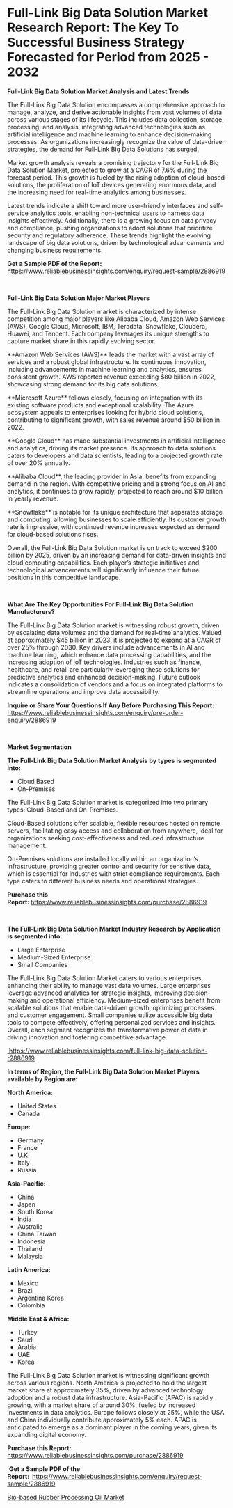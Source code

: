 <p><h1>Full-Link Big Data Solution Market Research Report: The Key To Successful Business Strategy Forecasted for Period from 2025 - 2032</h1></p><p><strong>Full-Link Big Data Solution Market Analysis and Latest Trends</strong></p>
<p><p>The Full-Link Big Data Solution encompasses a comprehensive approach to manage, analyze, and derive actionable insights from vast volumes of data across various stages of its lifecycle. This includes data collection, storage, processing, and analysis, integrating advanced technologies such as artificial intelligence and machine learning to enhance decision-making processes. As organizations increasingly recognize the value of data-driven strategies, the demand for Full-Link Big Data Solutions has surged.</p><p>Market growth analysis reveals a promising trajectory for the Full-Link Big Data Solution Market, projected to grow at a CAGR of 7.6% during the forecast period. This growth is fueled by the rising adoption of cloud-based solutions, the proliferation of IoT devices generating enormous data, and the increasing need for real-time analytics among businesses. </p><p>Latest trends indicate a shift toward more user-friendly interfaces and self-service analytics tools, enabling non-technical users to harness data insights effectively. Additionally, there is a growing focus on data privacy and compliance, pushing organizations to adopt solutions that prioritize security and regulatory adherence. These trends highlight the evolving landscape of big data solutions, driven by technological advancements and changing business requirements.</p></p>
<p><strong>Get a Sample PDF of the Report:&nbsp;</strong> <a href="https://www.reliablebusinessinsights.com/enquiry/request-sample/2886919?utm_campaign=2274&utm_medium=2&utm_source=Github&utm_content=ia&utm_term=13032025&utm_id=full-link-big-data-solution">https://www.reliablebusinessinsights.com/enquiry/request-sample/2886919</a></p>
<p>&nbsp;</p>
<p><strong>Full-Link Big Data Solution Major Market Players</strong></p>
<p><p>The Full-Link Big Data Solution market is characterized by intense competition among major players like Alibaba Cloud, Amazon Web Services (AWS), Google Cloud, Microsoft, IBM, Teradata, Snowflake, Cloudera, Huawei, and Tencent. Each company leverages its unique strengths to capture market share in this rapidly evolving sector.</p><p>**Amazon Web Services (AWS)** leads the market with a vast array of services and a robust global infrastructure. Its continuous innovation, including advancements in machine learning and analytics, ensures consistent growth. AWS reported revenue exceeding $80 billion in 2022, showcasing strong demand for its big data solutions.</p><p>**Microsoft Azure** follows closely, focusing on integration with its existing software products and exceptional scalability. The Azure ecosystem appeals to enterprises looking for hybrid cloud solutions, contributing to significant growth, with sales revenue around $50 billion in 2022.</p><p>**Google Cloud** has made substantial investments in artificial intelligence and analytics, driving its market presence. Its approach to data solutions caters to developers and data scientists, leading to a projected growth rate of over 20% annually.</p><p>**Alibaba Cloud**, the leading provider in Asia, benefits from expanding demand in the region. With competitive pricing and a strong focus on AI and analytics, it continues to grow rapidly, projected to reach around $10 billion in yearly revenue.</p><p>**Snowflake** is notable for its unique architecture that separates storage and computing, allowing businesses to scale efficiently. Its customer growth rate is impressive, with continued revenue increases expected as demand for cloud-based solutions rises.</p><p>Overall, the Full-Link Big Data Solution market is on track to exceed $200 billion by 2025, driven by an increasing demand for data-driven insights and cloud computing capabilities. Each player’s strategic initiatives and technological advancements will significantly influence their future positions in this competitive landscape.</p></p>
<p>&nbsp;</p>
<p><strong>What Are The Key Opportunities For Full-Link Big Data Solution Manufacturers?</strong></p>
<p><p>The Full-Link Big Data Solution market is witnessing robust growth, driven by escalating data volumes and the demand for real-time analytics. Valued at approximately $45 billion in 2023, it is projected to expand at a CAGR of over 25% through 2030. Key drivers include advancements in AI and machine learning, which enhance data processing capabilities, and the increasing adoption of IoT technologies. Industries such as finance, healthcare, and retail are particularly leveraging these solutions for predictive analytics and enhanced decision-making. Future outlook indicates a consolidation of vendors and a focus on integrated platforms to streamline operations and improve data accessibility.</p></p>
<p><strong>Inquire or Share Your Questions If Any Before Purchasing This Report:</strong> <a href="https://www.reliablebusinessinsights.com/enquiry/pre-order-enquiry/2886919?utm_campaign=2274&utm_medium=2&utm_source=Github&utm_content=ia&utm_term=13032025&utm_id=full-link-big-data-solution">https://www.reliablebusinessinsights.com/enquiry/pre-order-enquiry/2886919</a></p>
<p>&nbsp;</p>
<p><strong>Market Segmentation</strong></p>
<p><strong>The Full-Link Big Data Solution Market Analysis by types is segmented into:</strong></p>
<p><ul><li>Cloud Based</li><li>On-Premises</li></ul></p>
<p><p>The Full-Link Big Data Solution market is categorized into two primary types: Cloud-Based and On-Premises. </p><p>Cloud-Based solutions offer scalable, flexible resources hosted on remote servers, facilitating easy access and collaboration from anywhere, ideal for organizations seeking cost-effectiveness and reduced infrastructure management. </p><p>On-Premises solutions are installed locally within an organization’s infrastructure, providing greater control and security for sensitive data, which is essential for industries with strict compliance requirements. Each type caters to different business needs and operational strategies.</p></p>
<p><strong>Purchase this Report:&nbsp;</strong><a href="https://www.reliablebusinessinsights.com/purchase/2886919?utm_campaign=2274&utm_medium=2&utm_source=Github&utm_content=ia&utm_term=13032025&utm_id=full-link-big-data-solution">https://www.reliablebusinessinsights.com/purchase/2886919</a></p>
<p>&nbsp;</p>
<p><strong>The Full-Link Big Data Solution Market Industry Research by Application is segmented into:</strong></p>
<p><ul><li>Large Enterprise</li><li>Medium-Sized Enterprise</li><li>Small Companies</li></ul></p>
<p><p>The Full-Link Big Data Solution Market caters to various enterprises, enhancing their ability to manage vast data volumes. Large enterprises leverage advanced analytics for strategic insights, improving decision-making and operational efficiency. Medium-sized enterprises benefit from scalable solutions that enable data-driven growth, optimizing processes and customer engagement. Small companies utilize accessible big data tools to compete effectively, offering personalized services and insights. Overall, each segment recognizes the transformative power of data in driving innovation and fostering competitive advantage.</p></p>
<p><a href="https://www.reliablebusinessinsights.com/full-link-big-data-solution-r2886919?utm_campaign=2274&utm_medium=2&utm_source=Github&utm_content=ia&utm_term=13032025&utm_id=full-link-big-data-solution">&nbsp;https://www.reliablebusinessinsights.com/full-link-big-data-solution-r2886919</a></p>
<p><strong>In terms of Region, the Full-Link Big Data Solution Market Players available by Region are:</strong></p>
<p>
    <p> <strong> North America: </strong>
        <ul>
            <li>United States</li>
            <li>Canada</li>
        </ul>
        </p> 
    <p> <strong> Europe: </strong>
        <ul>
            <li>Germany</li>
            <li>France</li>
            <li>U.K.</li>
            <li>Italy</li>
            <li>Russia</li>
        </ul>
        </p> 
    <p> <strong> Asia-Pacific: </strong>
        <ul>
            <li>China</li>
            <li>Japan</li>
            <li>South Korea</li>
            <li>India</li>
            <li>Australia</li>
            <li>China Taiwan</li>
            <li>Indonesia</li>
            <li>Thailand</li>
            <li>Malaysia</li>
        </ul>
        </p> 
    <p> <strong> Latin America: </strong>
        <ul>
            <li>Mexico</li>
            <li>Brazil</li>
            <li>Argentina Korea</li>
            <li>Colombia</li>
        </ul>
        </p> 
    <p> <strong> Middle East & Africa: </strong>
        <ul>
            <li>Turkey</li>
            <li>Saudi</li>
            <li>Arabia</li>
            <li>UAE</li>
            <li>Korea</li>
        </ul>
    </p>
    </p>
<p><p>The Full-Link Big Data Solution market is witnessing significant growth across various regions. North America is projected to hold the largest market share at approximately 35%, driven by advanced technology adoption and a robust data infrastructure. Asia-Pacific (APAC) is rapidly growing, with a market share of around 30%, fueled by increased investments in data analytics. Europe follows closely at 25%, while the USA and China individually contribute approximately 5% each. APAC is anticipated to emerge as a dominant player in the coming years, given its expanding digital economy.</p></p>
<p><strong>Purchase this Report: </strong><a href="https://www.reliablebusinessinsights.com/purchase/2886919?utm_campaign=2274&utm_medium=2&utm_source=Github&utm_content=ia&utm_term=13032025&utm_id=full-link-big-data-solution">https://www.reliablebusinessinsights.com/purchase/2886919</a></p>
<p>&nbsp;<strong>Get a Sample PDF of the Report:&nbsp;&nbsp;</strong><a href="https://www.reliablebusinessinsights.com/enquiry/request-sample/2886919?utm_campaign=2274&utm_medium=2&utm_source=Github&utm_content=ia&utm_term=13032025&utm_id=full-link-big-data-solution">https://www.reliablebusinessinsights.com/enquiry/request-sample/2886919</a></p>
<p><strong></strong></p>
<p><p><a href="https://github.com/AngelaWalsh696/Market-Research-Report-List-1/blob/main/bio-based-rubber-processing-oil-market.md?utm_campaign=2274&utm_medium=2&utm_source=Github&utm_content=ia&utm_term=13032025&utm_id=full-link-big-data-solution">Bio-based Rubber Processing Oil Market</a></p></p>